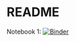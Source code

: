 # README

Notebook 1: [![Binder](https://mybinder.org/badge_logo.svg)](https://mybinder.org/v2/gh/killer2alex/data-science_basics/main?filepath=N1_basic_concepts.ipynb)
